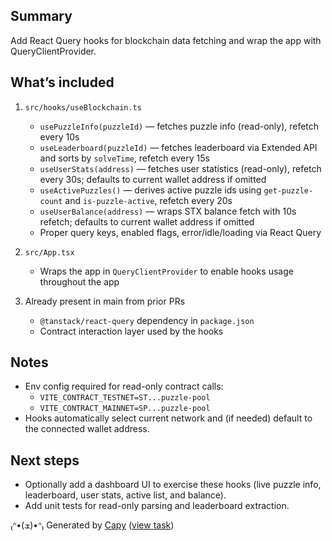 ## Summary

Add React Query hooks for blockchain data fetching and wrap the app with QueryClientProvider.

## What’s included

1. `src/hooks/useBlockchain.ts`
   - `usePuzzleInfo(puzzleId)` — fetches puzzle info (read-only), refetch every 10s
   - `useLeaderboard(puzzleId)` — fetches leaderboard via Extended API and sorts by `solveTime`, refetch every 15s
   - `useUserStats(address)` — fetches user statistics (read-only), refetch every 30s; defaults to current wallet address if omitted
   - `useActivePuzzles()` — derives active puzzle ids using `get-puzzle-count` and `is-puzzle-active`, refetch every 20s
   - `useUserBalance(address)` — wraps STX balance fetch with 10s refetch; defaults to current wallet address if omitted
   - Proper query keys, enabled flags, error/idle/loading via React Query

2. `src/App.tsx`
   - Wraps the app in `QueryClientProvider` to enable hooks usage throughout the app

3. Already present in main from prior PRs
   - `@tanstack/react-query` dependency in `package.json`
   - Contract interaction layer used by the hooks

## Notes

- Env config required for read-only contract calls:
  - `VITE_CONTRACT_TESTNET=ST...puzzle-pool`
  - `VITE_CONTRACT_MAINNET=SP...puzzle-pool`
- Hooks automatically select current network and (if needed) default to the connected wallet address.

## Next steps

- Optionally add a dashboard UI to exercise these hooks (live puzzle info, leaderboard, user stats, active list, and balance).
- Add unit tests for read-only parsing and leaderboard extraction.


₍ᐢ•(ܫ)•ᐢ₎ Generated by [Capy](https://capy.ai) ([view task](https://capy.ai/project/d0cfbf19-1464-4f41-ad4d-70ad1fe580a6/task/02475219-f0e0-4b23-ab01-ca9473763120))